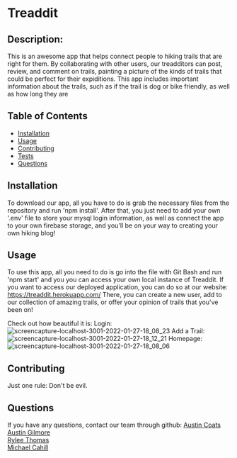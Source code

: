 # Treaddit

## Description:
  
   This is an awesome app that helps connect people to hiking trails that are right for them. By collaborating with other users, our treadditors can post, review, and comment on trails, painting a picture of the kinds of trails that could be perfect for their expiditions. This app includes important information about the trails, such as if the trail is dog or bike friendly, as well as how long they are 
  
  ## Table of Contents


  
* [Installation](#installation)
* [Usage](#usage)
* [Contributing](#contributing)
* [Tests](#tests)
* [Questions](#questions)
  
## Installation
  To download our app, all you have to do is grab the necessary files from the repository and run 'npm install'. After that, you just need to add your own '.env' file to store your mysql login information, as well as connect the app to your own firebase storage, and you'll be on your way to creating your own hiking blog! 

  
## Usage
  To use this app, all you need to do is go into the file with Git Bash and run 'npm start' and you you can access your own local instance of Treaddit.
  If you want to access our deployed application, you can do so at our website: https://treaddit.herokuapp.com/ 
  There, you can create a new user, add to our collection of amazing trails, or offer your opinion of trails that you've been on!
  
  Check out how beautiful it is:
  Login: ![screencapture-localhost-3001-2022-01-27-18_08_23](https://user-images.githubusercontent.com/90655310/151458626-b0084177-536a-460f-a781-06779007f177.png)
  Add a Trail: ![screencapture-localhost-3001-2022-01-27-18_12_21](https://user-images.githubusercontent.com/90655310/151458741-2d84185d-23ff-406e-a711-f2ba21327f02.png)
  Homepage: ![screencapture-localhost-3001-2022-01-27-18_08_06](https://user-images.githubusercontent.com/90655310/151458673-fab346b6-b472-49d6-9735-f251fbb4cbcf.png)

## Contributing
  Just one rule: Don't be evil.
  
## Questions
If you have any questions, contact our team through github:
  <a href='https://github.com/aucoats'>Austin Coats</a><br>
  <a href='https://github.com/austingilmora'>Austin Gilmore</a><br>
  <a href='https://github.com/RyleeThomas'>Rylee Thomas</a><br>
  <a href='https://github.com/cahillmichael'>Michael Cahill</a><br>
